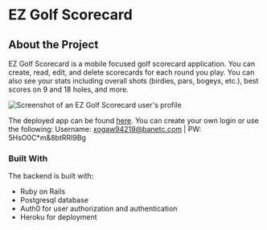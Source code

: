 # EZ Golf Scorecard #

## About the Project ##

EZ Golf Scorecard is a mobile focused golf scorecard application. You can create, read, edit, and delete scorecards for each round you play. You can also see your stats including overall shots (birdies, pars, bogeys, etc.), best scores on 9 and 18 holes, and more.

![Screenshot of an EZ Golf Scorecard user's profile](http://danielkersten.io/assets/golf-scorecard.jpg)

The deployed app can be found [here](https://ez-golf-scorecard.herokuapp.com/). You can create your own login or use the following: Username: xogaw94219@banetc.com | PW: 5HsO0C*m&8btRRI9Bg

### Built With ###

The backend is built with:
* Ruby on Rails
* Postgresql database
* Auth0 for user authorization and authentication
* Heroku for deployment
